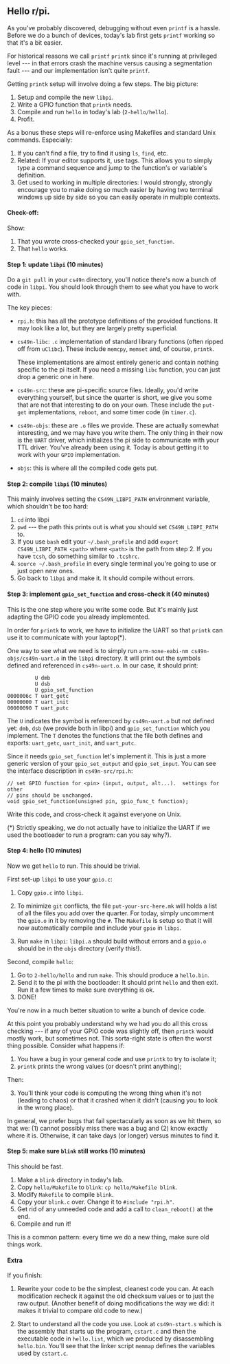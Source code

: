 ## Hello r/pi.

As you've probably discovered, debugging without even `printf` is
a hassle.  Before we do a bunch of devices, today's lab first gets
`printf` working so that it's a bit easier.

For historical reasons we call `printf` `printk` since it's running at
privileged level --- in that errors crash the machine versus causing a
segmentation fault --- and our implementation isn't quite `printf`.

Getting `printk` setup will involve doing a 
few steps.  The big picture:
  1. Setup and compile the new `libpi`.
  2. Write a GPIO function that `printk` needs.  
  3. Compile and run `hello` in today's lab (`2-hello/hello`).
  4. Profit.

As a bonus these steps will re-enforce using Makefiles and standard Unix
commands.  Especially: 
 1. If you can't find a file, try to find it using `ls`, `find`, etc.   
 2. Related: If your editor supports it, use tags.    This allows you to 
    simply type a command sequence and jump to the function's or variable's
    definition.
 3. Get used to working in multiple directories: I would strongly,
    strongly encourage you to make doing so much easier by having two
    terminal windows up side by side so you can easily operate in
    multiple contexts.

#### Check-off:

Show:
 1. That you wrote cross-checked your `gpio_set_function`.
 2. That `hello` works.

#### Step 1: update `libpi` (10 minutes)

Do a `git pull` in your `cs49n` directory, you'll notice there's now
a bunch of code in `libpi`.   You should look through them to see what
you have to work with.

The key pieces:

  - `rpi.h`: this has all the prototype definitions of the provided functions.  It
   may look like a lot, but they are largely pretty superficial.

  - `cs49n-libc`: `.c` implementation of standard library functions
    (often ripped off from `uClibc`).  These include `memcpy`, `memset`
    and, of course, `printk`.

    These implementations are almost entirely generic and contain nothing
    specific to the pi itself.   If you need a missing `libc` function,
    you can just drop a generic one in here.

  - `cs49n-src`: these are pi-specific source files.  Ideally, you'd
    write everything yourself, but since the quarter is short, we give you
    some that are not that interesting to do on your own.  These include
    the `put-get` implementations, `reboot`, and some timer code (in
    `timer.c`).

  - `cs49n-objs`: these are `.o` files we provide.  These are actually
    somewhat interesting, and we may have you write them.  The only thing in their
    now is the `UART` driver, which initializes the pi side to communicate with
    your TTL driver.  You've already been using it.  Today is about getting it to
    work with your `GPIO` implementation.

  - `objs`: this is where all the compiled code gets put.

#### Step 2: compile `libpi` (10 minutes)

This mainly involves setting the `CS49N_LIBPI_PATH` environment variable, which 
shouldn't be too hard:

   1. `cd` into libpi
   2. `pwd` --- the path this prints out is what you should set `CS49N_LIBPI_PATH` 
      to.
   3. If you use `bash` edit your `~/.bash_profile` and add `export
      CS49N_LIBPI_PATH <path>` where `<path>` is the path from step 2.  If you 
      have `tcsh`, do something similar to `.tcshrc`.
   4. `source ~/.bash_profile` in every single terminal you're going to use or just
      open new ones.
   5. Go back to `libpi` and make it.  It should compile without errors.

#### Step 3: implement `gpio_set_function` and cross-check it  (40 minutes)

This is the one step where you write some code.  But it's mainly just adapting
the GPIO code you already implemented.

In order for `printk` to work, we have to initialize the UART so that
`printk` can use it to communicate with your laptop(*).  

One way to see what we need is to simply run 
`arm-none-eabi-nm cs49n-objs/cs49n-uart.o` in the `libpi` directory.  It will
print out the symbols defined and referenced in `cs49n-uart.o`.  In our case, it
should print:

             U dmb
             U dsb
             U gpio_set_function
    0000006c T uart_getc
    00000000 T uart_init
    00000090 T uart_putc

The `U` indicates the symbol is referenced by `cs49n-uart.o` but not defined yet:
`dmb`, `dsb` (we provide both in libpi) and `gpio_set_function` which you implement.
The `T` denotes the functions that the file both defines and exports:
`uart_getc`, `uart_init`, and `uart_putc`.

Since it needs `gpio_set_function` let's implement it.  This is just a
more generic version of your `gpio_set_output` and `gpio_set_input`.  You can
see the interface description in `cs49n-src/rpi.h`:

    // set GPIO function for <pin> (input, output, alt...).  settings for other
    // pins should be unchanged.
    void gpio_set_function(unsigned pin, gpio_func_t function);

Write this code, and cross-check it against everyone on Unix.

(*) Strictly speaking, we do not actually have to initialize the UART
if we used the bootloader to run a program: can you say why?).

#### Step 4: hello (10 minutes)

Now we get `hello` to run.  This should be trivial.

First set-up `libpi` to use your `gpio.c`:
   1. Copy `gpio.c` into `libpi`.
   2. To minimize `git` conflicts, the file `put-your-src-here.mk`
      will holds a list of all the files you add over the quarter.
      For today, simply uncomment the `gpio.o` in it by removing the `#`.
      The `Makefile` is setup so that it will now automatically compile
      and include your `gpio` in `libpi`.

   3. Run `make` in `libpi`: `libpi.a` should build without errors and a
      `gpio.o` should be in the `objs` directory (verify this!).

Second, compile `hello`:
   1. Go to `2-hello/hello` and run `make`.  This should produce a `hello.bin`.
   2. Send it to the pi with the bootloader: It should print `hello` and then exit.  Run it a few
      times to make sure everything is ok.
   3. DONE!

You're now in a much better situation to write a bunch of device code.

At this point you probably understand why we had you do all this cross
checking --- if any of your GPIO code was slightly off, then `printk`
would mostly work, but sometimes not.   This sorta-right state is often
the worst thing possible. Consider what happens if:
  1. You have a bug in your general code and use `printk` to try to isolate it;
  2. `printk` prints the wrong values (or doesn't print anything);

Then:

  3. You'll think your code is computing the wrong thing when it's not
    (leading to chaos) or that it crashed when it didn't (causing you
    to look in the wrong place).

In general, we prefer bugs that fail spectacularly as soon as we hit
them, so that we: (1) cannot possibly miss there was a bug and (2)
know exactly where it is.  Otherwise, it can take days (or longer)
versus minutes to find it.  

#### Step 5: make sure `blink` still works (10 minutes) 

This should be fast.
   1. Make a `blink` directory in today's lab.
   2. Copy `hello/Makefile`  to `blink`: `cp hello/Makefile blink`.
   3. Modify `Makefile` to compile `blink`.
   4. Copy your `blink.c` over.  Change it to `#include "rpi.h"`.
   5. Get rid of any unneeded code and add a call to `clean_reboot()` at the end.
   6. Compile and run it!

This is a common pattern: every time we do a new thing, make sure old
things work.

#### Extra

If you finish:

  1. Rewrite your code to be the simplest, cleanest code you can.
     At each modification recheck it against the old checksum values or
     to just the raw output.  (Another benefit of doing modifications
     the way we did: it makes it trivial to compare old code to new.)

  2. Start to understand all the code you use.  Look at `cs49n-start.s`
     which is the assembly that starts up the program, `cstart.c`
     and then the executable code in `hello.list`, which we produced
     by disassembling `hello.bin`.  You'll see that the linker script
     `memmap` defines the variables used by `cstart.c`.
